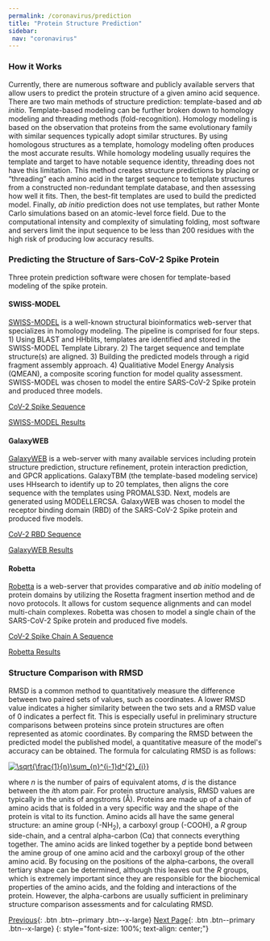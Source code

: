 ```yaml
---
permalink: /coronavirus/prediction
title: "Protein Structure Prediction"
sidebar: 
 nav: "coronavirus"
---
```




### How it Works
Currently, there are numerous software and publicly available servers that allow users to predict the protein structure of a given amino acid sequence. There are two main methods of structure prediction: template-based and *ab initio*. Template-based modeling can be further broken down to homology modeling and threading methods (fold-recognition). Homology modeling is based on the observation that proteins from the same evolutionary family with similar sequences typically adopt similar structures. By using homologous structures as a template, homology modeling often produces the most accurate results. While homology modeling usually requires the template and target to have notable sequence identity, threading does not have this limitation. This method creates structure predictions by placing or “threading” each amino acid in the target sequence to template structures from a constructed non-redundant template database, and then assessing how well it fits. Then, the best-fit templates are used to build the predicted model. Finally, *ab initio* prediction does not use templates, but rather Monte Carlo simulations based on an atomic-level force field. Due to the computational intensity and complexity of simulating folding, most software and servers limit the input sequence to be less than 200 residues with the high risk of producing low accuracy results.

### Predicting the Structure of Sars-CoV-2 Spike Protein
Three protein prediction software were chosen for template-based modeling of the spike protein.
#### SWISS-MODEL
<a href="https://swissmodel.expasy.org/" target="_blank">SWISS-MODEL</a> is a well-known structural bioinformatics web-server that specializes in homology modeling. The pipeline is comprised for four steps. 1) Using BLAST and HHblits, templates are identified and stored in the SWISS-MODEL Template Library. 2) The target sequence and template structure(s) are aligned. 3) Building the predicted models through a rigid fragment assembly approach. 4) Qualitiative Model Energy Analysis (QMEAN), a composite scoring function for model quality assessment. SWISS-MODEL was chosen to model the entire SARS-CoV-2 Spike protein and produced three models.

<a href="/multiscale_biological_modeling/_pages/coronavirus/files/CoV2SpikeProteinSeq.txt" download>CoV-2 Spike Sequence </a>

<a href="/multiscale_biological_modeling/_pages/coronavirus/files/SWISS-MODEL%20(Spike)" download> SWISS-MODEL Results </a>

#### GalaxyWEB
<a href="http://galaxy.seoklab.org/" target="_blank">GalaxyWEB</a> is a web-server with many available services including protein structure prediction, structure refinement, protein interaction prediction, and GPCR applications. GalaxyTBM (the template-based modeling service) uses HHsearch to identify up to 20 templates, then aligns the core sequence with the templates using PROMALS3D. Next, models are generated using MODELLERCSA. GalaxyWEB was chosen to model the receptor binding domain (RBD) of the SARS-CoV-2 Spike protein and produced five models.

<a href="/multiscale_biological_modeling/_pages/coronavirus/files/CoV2SpikeRBDSeq.txt" download>CoV-2 RBD Sequence </a>

<a href="/multiscale_biological_modeling/_pages/coronavirus/files/GalaxyWEB_Models.zip" download> GalaxyWEB Results </a>

#### Robetta
<a href="https://robetta.bakerlab.org/" target="_blank">Robetta</a> is a web-server that provides comparative and *ab initio* modeling of protein domains by utilizing the Rosetta fragment insertion method and de novo protocols. It allows for custom sequence alignments and can model multi-chain complexes. Robetta was chosen to model a single chain of the SARS-CoV-2 Spike protein and produced five models.

<a href="/multiscale_biological_modeling/_pages/coronavirus/files/CoV2SpikeASeq.txt" download>CoV-2 Spike Chain A Sequence </a>

<a href="/multiscale_biological_modeling/_pages/coronavirus/files/Robetta%20Model%20(Spike%20A)" download> Robetta Results </a>

### Structure Comparison with RMSD
RMSD is a common method to quantitatively measure the difference between two paired sets of values, such as coordinates. A lower RMSD value indicates a higher similarity between the two sets and a RMSD value of 0 indicates a perfect fit. This is especially useful in preliminary structure comparisons between proteins since protein structures are often represented as atomic coordinates. By comparing the RMSD between the predicted model the published model, a quantitative measure of the model's accuracy can be obtained. The formula for calculating RMSD is as follows:

<a href="https://www.codecogs.com/eqnedit.php?latex=\sqrt{\frac{1}{n}\sum_{n}^{i-1}d^{2}_{i}}" target="_blank"><img src="https://latex.codecogs.com/gif.latex?\sqrt{\frac{1}{n}\sum_{n}^{i-1}d^{2}_{i}}" title="\sqrt{\frac{1}{n}\sum_{n}^{i-1}d^{2}_{i}}" /></a>

where *n* is the number of pairs of equivalent atoms, *d* is the distance between the *i*th atom pair. For protein structure analysis, RMSD values are typically in the units of angstroms (Å). Proteins are made up of a chain of amino acids that is folded in a very specific way and the shape of the protein is vital to its function. Amino acids all have the same general structure: an amine group (-NH<sub>2</sub>), a carboxyl group (-COOH), a *R* group side-chain, and a central alpha-carbon (C⍺) that connects everything together. The amino acids are linked together by a peptide bond between the amine group of one amino acid and the carboxyl group of the other amino acid. By focusing on the positions of the alpha-carbons, the overall tertiary shape can be determined, although this leaves out the *R* groups, which is extremely important since they are responsible for the biochemical properties of the amino acids, and the folding and interactions of the protein. However, the alpha-carbons are usually sufficient in preliminary structure comparison assessments and for calculating RMSD.


[Previous](home){: .btn .btn--primary .btn--x-large} [Next Page](rmsd_prody){: .btn .btn--primary .btn--x-large}
{: style="font-size: 100%; text-align: center;"}


